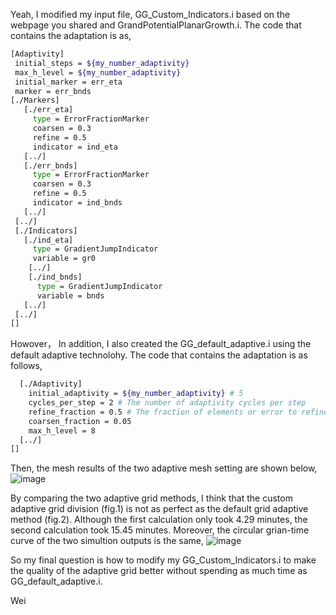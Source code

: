 Yeah, I modified my input file, GG_Custom_Indicators.i based on the webpage you shared and GrandPotentialPlanarGrowth.i. The code that contains the adaptation is as, 
```bash
[Adaptivity]
 initial_steps = ${my_number_adaptivity}
 max_h_level = ${my_number_adaptivity}
 initial_marker = err_eta
 marker = err_bnds
[./Markers]
   [./err_eta]
     type = ErrorFractionMarker
     coarsen = 0.3
     refine = 0.5
     indicator = ind_eta
   [../]
   [./err_bnds]
     type = ErrorFractionMarker
     coarsen = 0.3
     refine = 0.5
     indicator = ind_bnds
   [../]
 [../]
 [./Indicators]
   [./ind_eta]
     type = GradientJumpIndicator
     variable = gr0
    [../]
    [./ind_bnds]
      type = GradientJumpIndicator
      variable = bnds
   [../]
 [../]
[]
```
Howover， 
In addition, I also created the GG_default_adaptive.i using the default adaptive technolohy. The code that contains the adaptation is as follows,
```bash
  [./Adaptivity]
    initial_adaptivity = ${my_number_adaptivity} # 5
    cycles_per_step = 2 # The number of adaptivity cycles per step
    refine_fraction = 0.5 # The fraction of elements or error to refine.
    coarsen_fraction = 0.05
    max_h_level = 8
  [../]
[]
```
Then, the mesh results of the two adaptive mesh setting are shown below,
![image](https://user-images.githubusercontent.com/56183775/140469852-6087c1a2-2c00-4fdd-afd3-ca2a53f435dc.png)

By comparing the two adaptive grid methods, I think that the custom adaptive grid division (fig.1) is not as perfect as the default grid adaptive method (fig.2). Although the first calculation only took 4.29 minutes, the second calculation took 15.45 minutes. Moreover, the circular grian-time curve of the two simultion outputs is the same,
![image](https://user-images.githubusercontent.com/56183775/140471392-edefadc1-8877-4e9c-a21e-64ff7953dc24.png)

So my final question is how to modify my GG_Custom_Indicators.i to make the quality of the adaptive grid better without spending as much time as GG_default_adaptive.i.

Wei

